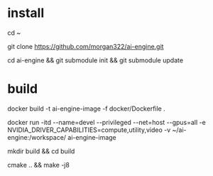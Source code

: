 # install

cd ~

git clone https://github.com/morgan322/ai-engine.git

cd ai-engine && git submodule init && git submodule update

# build

docker build -t ai-engine-image -f docker/Dockerfile .

docker run -itd --name=devel --privileged  --net=host --gpus=all -e NVIDIA_DRIVER_CAPABILITIES=compute,utility,video -v ~/ai-engine:/workspace/ ai-engine-image

mkdir build && cd build

cmake .. && make -j8
